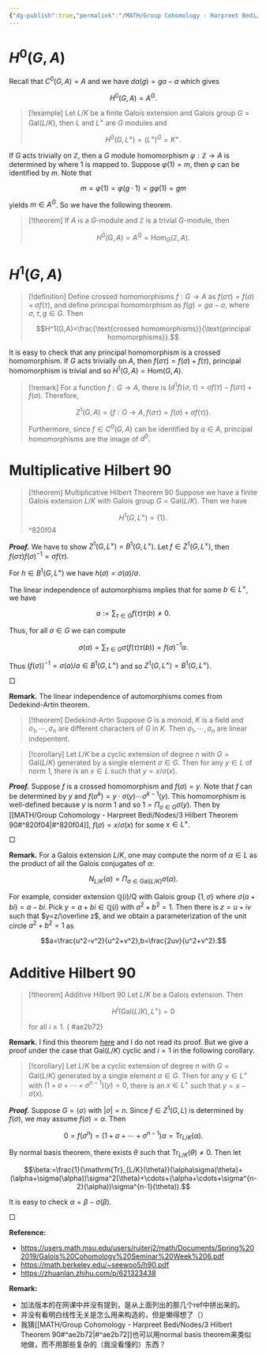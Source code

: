 ```yaml
---
{"dg-publish":true,"permalink":"/MATH/Group Cohomology - Harpreet Bedi/Nodes/3 Hilbert Theorem 90/","dgPassFrontmatter":true}
---
```



# $H^0(G,A)$

Recall that $C^0(G,A)=A$ and we have $da(g)=ga-a$ which gives 

$$H^0(G,A)=A^G.$$

> [!example]
> Let $L/K$ be a finite Galois extension and Galois group $G=\mathrm{Gal}(L/K)$, then $L$ and $L^\times$ are $G$ modules and 
>
> $$H^0(G,L^\times)=(L^{\times})^G=K^\times.$$

If $G$ acts trivially on $\mathbb{Z}$, then a $G$ module homomorphism $\varphi:\mathbb{Z}\to A$ is determined by where $1$ is mapped to. Suppose $\varphi(1)=m$, then $\varphi$ can be identified by $m$. Note that

$$m=\varphi(1)=\varphi(g\cdot1)=g\varphi(1)=gm$$

yields $m\in A^G$. So we have the following theorem.

> [!theorem]
> If $A$ is a $G$-module and $\mathbb{Z}$ is a trivial $G$-module, then
>
>$$H^0(G,A)=A^G=\mathrm{Hom}_G(\mathbb{Z},A).$$

# $H^1(G,A)$

> [!definition]
> Define crossed homomorphisms $f:G\to A$ as $f(\sigma\tau)=f(\sigma)+\sigma f(\tau)$, and define principal homomorphism as $f(g)=ga-a$, where $\sigma,\tau,g\in G$. Then
>
> $$H^1(G,A)=\frac{\text{crossed homomorphisms}}{\text{principal homomorphisms}}.$$

It is easy to check that any principal homomorphism is a crossed homomorphism. If $G$ acts trivially on $A$, then $f(\sigma\tau)=f(\sigma)+f(\tau)$, principal homomorphism is trivial and so $H^1(G,A)=\mathrm{Hom}(G,A)$.

> [!remark]
> For a function $f:G\to A$, there is $(d^1f)(\sigma,\tau)=\sigma f(\tau)-f(\sigma\tau)+f(\sigma)$. Therefore, 
>
> $$Z^1(G,A)=\{f:G\to A,f(\sigma\tau)=f(\sigma)+\sigma f(\tau)\}.$$
> 
> Furthermore, since $f\in C^0(G,A)$ can be identified by $a\in A$, principal homomorphisms are the image of $d^0$.

# Multiplicative Hilbert 90

> [!theorem] Multiplicative Hilbert Theorem 90
> Suppose we have a finite Galois extension $L/K$ with Galois group $G=\mathrm{Gal}(L/K)$. Then we have 
>
> $$H^1(G,L^\times)=\{1\}.$$^820f04

**_Proof._**
We have to show $Z^1(G,L^\times)=B^1(G,L^\times)$. Let $f\in Z^1(G,L^\times)$, then $f(\sigma\tau)f(\sigma)^{-1}=\sigma f(\tau)$. 

For $h\in B^1(G,L^\times)$ we have $h(\sigma)=\sigma(a)/a$. 

The linear independence of automorphisms implies that for some $b\in L^\times$, we have 

$$a:=\sum_{\tau\in G}f(\tau)\tau(b)\neq 0.$$

Thus, for all $\sigma\in G$ we can compute 

$$\sigma(a)=\sum_{\tau\in G}\sigma(f(\tau)\tau(b))=f(\sigma)^{-1}a.$$

Thus $(f(\sigma))^{-1}=\sigma(a)/a\in B^1(G,L^\times)$ and so $Z^1(G,L^\times)=B^1(G,L^\times)$.

<p align="left">□</p>

**Remark.** The linear independence of automorphisms comes from Dedekind-Artin theorem.

> [!theorem] Dedekind-Artin
> Suppose $G$ is a monoid, $K$ is a field and $\sigma_1,\cdots,\sigma_n$ are different characters of $G$ in $K$. Then $\sigma_1,\cdots,\sigma_n$ are linear indepentent.


> [!corollary]
> Let $L/K$ be a cyclic extension of degree $n$ with $G=\mathrm{Gal}(L/K)$ generated by a single element $\sigma\in G$. Then for any $y\in L$ of norm $1$, there is an $x\in L$ such that $y=x/\sigma(x)$.

**_Proof._**
Suppose $f$ is a crossed homomorphism and $f(\sigma)=y$. Note that $f$ can be determined by $y$ and $f(\sigma^k)=y\cdot\sigma(y)\cdots\sigma^{k-1}(y)$. This homomorphism is well-defined because $y$ is norm $1$ and so $1=\Pi_{\sigma\in G}\sigma(y)$. Then by [[MATH/Group Cohomology - Harpreet Bedi/Nodes/3 Hilbert Theorem 90#^820f04\|#^820f04]], $f(\sigma)=x/\sigma(x)$ for some $x\in L^\times$. 
<p align="left">□</p>

**Remark.** For a Galois extension $L/K$, one may compute the norm of $\alpha\in L$ as the product of all the Galois conjugates of $\alpha$:

$$N_{L/K}(\alpha)=\Pi_{\sigma\in\mathrm{Gal}(L/K)}\sigma(\alpha).$$

For example, consider extension $\mathbb{Q}(i)/\mathrm{Q}$ with Galois group $\{1,\sigma\}$ where $\sigma(a+bi)=a-bi$. Pick $y=a+bi\in\mathbb Q(i)$ with $a^2+b^2=1$. Then there is $z=u+iv$ such that $y=z/\overline z$, and we obtain a parameterization of the unit circle $a^2+b^2=1$ as

$$a=\frac{u^2-v^2}{u^2+v^2},b=\frac{2uv}{u^2+v^2}.$$

# Additive Hilbert 90

> [!theorem] Additive Hilbert 90
> Let $L/K$ be a Galois extension. Then 
>
> $$H^i(\mathrm{Gal}(L/K),L^+)=0$$
>
> for all $i\geq 1$.
{ #ae2b72}


**Remark.** I find this theorem [here](https://users.math.msu.edu/users/ruiterj2/math/Documents/Spring%202019/Galois%20Cohomology%20Seminar%20Week%206.pdf) and I do not read its proof. But we give a proof under the case that $\mathrm{Gal}(L/K)$ cyclic and $i=1$ in the following corollary.

> [!corollary]
> Let $L/K$ be a cyclic extension of degree $n$ with $G=\mathrm{Gal}(L/K)$ generated by a single element $\sigma\in G$. Then for any $y\in L^+$ with $(1+\sigma+\cdots+\sigma^{n-1})(y)=0$, there is an $x\in L^+$ such that $y=x-\sigma(x)$.

**_Proof._**
Suppose $G=\langle\sigma\rangle$ with $|\sigma|=n$. Since $f\in Z^1(G,L)$ is determined by $f(\sigma)$, we may assume $f(\sigma)=\alpha$. Then 

$$0=f(\sigma^n)=(1+\sigma+\cdots+\sigma^{n-1})\alpha=\mathrm{Tr}_{L/K}(\alpha).$$

By normal basis theorem, there exists $\theta$ such that $\mathrm{Tr}_{L/K}(\theta)\neq 0$. Then let 

$$\beta:=\frac{1}{\mathrm{Tr}_{L/K}(\theta)}(\alpha\sigma(\theta)+(\alpha+\sigma(\alpha))\sigma^2(\theta)+\cdots+(\alpha+\cdots+\sigma^{n-2}(\alpha))\sigma^{n-1}(\theta)).$$

It is easy to check $\alpha=\beta-\sigma(\beta)$.
<p align="left">□</p>

**Reference:**
- https://users.math.msu.edu/users/ruiterj2/math/Documents/Spring%202019/Galois%20Cohomology%20Seminar%20Week%206.pdf
- https://math.berkeley.edu/~seewoo5/h90.pdf
- https://zhuanlan.zhihu.com/p/621323438

**Remark:** 
- 加法版本的在网课中并没有提到，是从上面列出的那几个ref中拼出来的。
- 并没有看明白线性无关是怎么用来构造的，但是懒得想了（）
- 我猜[[MATH/Group Cohomology - Harpreet Bedi/Nodes/3 Hilbert Theorem 90#^ae2b72\|#^ae2b72]]也可以用normal basis theorem来类似地做，而不用那些复杂的（我没看懂的）东西？

